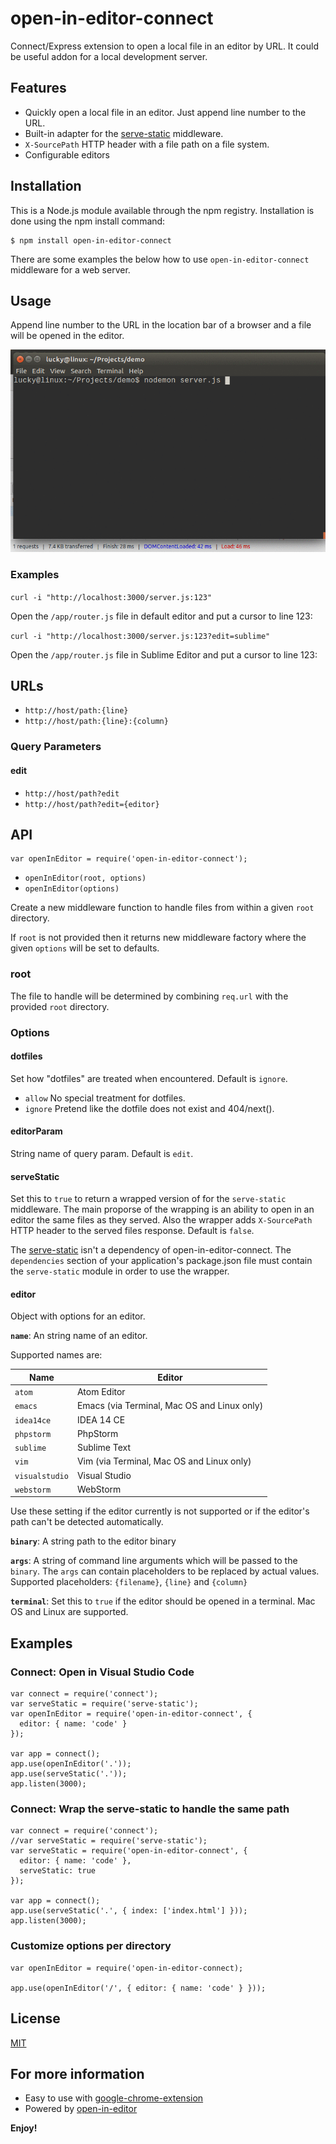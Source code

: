# open-in-editor-connect

Connect/Express extension to open a local file in an editor by URL. It could be useful addon for a local development server.

## Features

* Quickly open a local file in an editor. Just append line number to the URL.
* Built-in adapter for the [serve-static] middleware.
* `X-SourcePath` HTTP header with a file path on a file system.
* Configurable editors

## Installation

This is a Node.js module available through the npm registry. Installation is done using the npm install command:
```
$ npm install open-in-editor-connect
```

There are some examples the below how to use `open-in-editor-connect` middleware for a web server.

## Usage

Append line number to the URL in the location bar of a browser and a file will be opened in the editor.

![open-in-editor-connect](images/open-in-editor-connect.gif)

### Examples

`curl -i "http://localhost:3000/server.js:123"`

Open the `/app/router.js` file in default editor and put a cursor to line 123:

`curl -i "http://localhost:3000/server.js:123?edit=sublime"`

Open the `/app/router.js` file in Sublime Editor and put a cursor to line 123:

## URLs

* `http://host/path:{line}`
* `http://host/path:{line}:{column}`

### Query Parameters

#### edit

* `http://host/path?edit`
* `http://host/path?edit={editor}`


## API

```
var openInEditor = require('open-in-editor-connect');
```
* `openInEditor(root, options)`
* `openInEditor(options)`

Create a new middleware function to handle files from within a given `root` directory.

If `root` is not provided then it returns new middleware factory where the given `options` will be set to defaults.

### root

The file to handle will be determined by combining `req.url` with the provided `root` directory.

### Options

#### dotfiles

Set how "dotfiles" are treated when encountered. Default is `ignore`.

* `allow` No special treatment for dotfiles.
* `ignore` Pretend like the dotfile does not exist and 404/next().
<!--* 'deny' Deny a request for a dotfile and 403/next().-->

#### editorParam

String name of query param. Default is `edit`.

#### serveStatic

Set this to `true` to return a wrapped version of for the `serve-static` middleware.
The main proporse of the wrapping is an ability to open in an editor the same files as they served.
Also the wrapper adds `X-SourcePath` HTTP header to the served files response.
Default is `false`.

The [serve-static] isn't a dependency of open-in-editor-connect.
The `dependencies` section of your application's package.json file must contain the `serve-static` module
in order to use the wrapper.

#### editor

Object with options for an editor.

**`name`**: An string name of an editor.

Supported names are:

| Name           | Editor                                      |
| -------------- | ------------------------------------------- |
| `atom`         | Atom Editor                                 |
| `emacs`        | Emacs (via Terminal, Mac OS and Linux only) |
| `idea14ce`     | IDEA 14 CE                                  |
| `phpstorm`     | PhpStorm                                    |
| `sublime`      | Sublime Text                                |
| `vim`          | Vim (via Terminal, Mac OS and Linux only)   |
| `visualstudio` | Visual Studio                               |
| `webstorm`     | WebStorm                                    |


Use these setting if the editor currently is not supported or if the editor's path can't be detected automatically.

**`binary`**: A string path to the editor binary

**`args`**: A string of command line arguments which will be passed to the `binary`. The `args` can contain placeholders to be replaced by actual values. Supported placeholders: `{filename}`, `{line}` and `{column}`

**`terminal`**: Set this to `true` if the editor should be opened in a terminal. Mac OS and Linux are supported.

## Examples

### Connect: Open in Visual Studio Code
```
var connect = require('connect');
var serveStatic = require('serve-static');
var openInEditor = require('open-in-editor-connect', {
  editor: { name: 'code' }
});

var app = connect();
app.use(openInEditor('.'));
app.use(serveStatic('.'));
app.listen(3000);
```

### Connect: Wrap the serve-static to handle the same path
```
var connect = require('connect');
//var serveStatic = require('serve-static');
var serveStatic = require('open-in-editor-connect', {
  editor: { name: 'code' },
  serveStatic: true
});

var app = connect();
app.use(serveStatic('.', { index: ['index.html'] }));
app.listen(3000);
```

### Customize options per directory

```
var openInEditor = require('open-in-editor-connect);

app.use(openInEditor('/', { editor: { name: 'code' } }));
```

## License

[MIT](LICENSE)

## For more information

-   Easy to use with [google-chrome-extension]
-   Powered by [open-in-editor]

**Enjoy!**

[serve-static]: https://www.npmjs.com/package/serve-static
[open-in-editor]: https://github.com/lahmatiy/open-in-editor
[google-chrome-extension]: https://github.com/generalov/open-in-editor-extension
